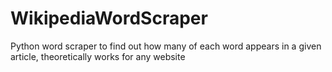 # WikipediaWordScraper
Python word scraper to find out how many of each word appears in a given article, theoretically works for any website
